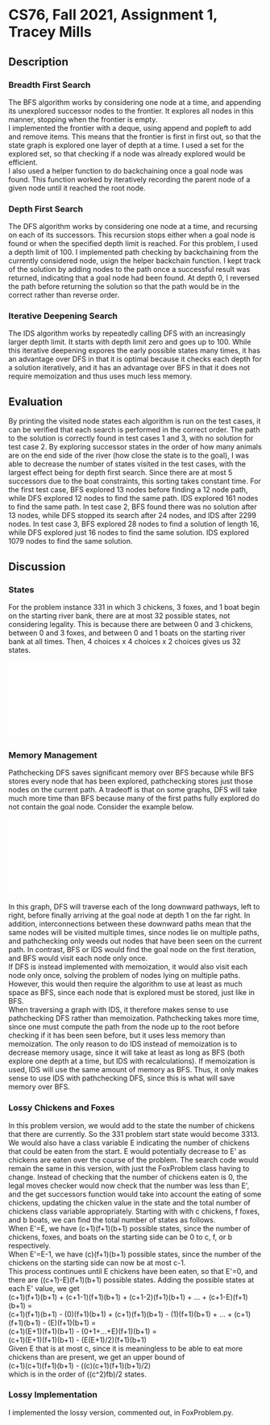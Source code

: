 # CS76, Fall 2021, Assignment 1, Tracey Mills
## Description
### Breadth First Search
The BFS algorithm works by considering one node at a time, and appending its unexplored successor nodes to the frontier. It explores all nodes in this manner, stopping when the frontier is empty.  
I implemented the frontier with a deque, using append and popleft to add and remove items. This means that the frontier is first in first out, so that the state graph is explored one layer of depth at a time. I used a set for the explored set, so that checking if a node was already explored would be efficient.  
I also used a helper function to do backchaining once a goal node was found. This function worked by iteratively recording the parent node of a given node until it reached the root node.

### Depth First Search
The DFS algorithm works by considering one node at a time, and recursing on each of its successors. This recursion stops either when a goal node is found or when the specified depth limit is reached. For this problem, I used a depth limit of 100. I implemented path checking by backchaining from the currently considered node, usign the helper backchain function. I kept track of the solution by adding nodes to the path once a successful result was returned, indicating that a goal node had been found. At depth 0, I reversed the path before returning the solution so that the path would be in the correct rather than reverse order.

### Iterative Deepening Search
The IDS algorithm works by repeatedly calling DFS with an increasingly larger depth limit. It starts with depth limit zero and goes up to 100. While this iterative deepening expores the early possible states many times, it has an advantage over DFS in that it is optimal because it checks each depth for a solution iteratively, and it has an advantage over BFS in that it does not require memoization and thus uses much less memory.

## Evaluation
By printing the visited node states each algorithm is run on the test cases, it can be verified that each search is performed in the correct order. The path to the solution is correctly found in test cases 1 and 3, with no solution for test case 2.
By exploring successor states in the order of how many animals are on the end side of the river (how close the state is to the goal), I was able to decrease the number of states visited in the test cases, with the largest effect being for depth first search. Since there are at most 5 successors due to the boat constraints, this sorting takes constant time. For the first test case, BFS explored 13 nodes before finding a 12 node path, while DFS explored 12 nodes to find the same path. IDS explored 161 nodes to find the same path. In test case 2, BFS found there was no solution after 13 nodes, while DFS stopped its search after 24 nodes, and IDS after 2299 nodes. In test case 3, BFS explored 28 nodes to find a solution of length 16, while DFS explored just 16 nodes to find the same solution. IDS explored 1079 nodes to find the same solution.

## Discussion
### States
For the problem instance 331 in which 3 chickens, 3 foxes, and 1 boat begin on the starting river bank, there are at most 32 possible states, not considering legality. This is because there are between 0 and 3 chickens, between 0 and 3 foxes, and between 0 and 1 boats on the starting river bank at all times. Then, 4 choices x 4 choices x 2 choices gives us 32 states.

![First three iterations of possible states, starting with state 331. Legal states are colored green, illegal states red.](./figure.pdf)


### Memory Management
Pathchecking DFS saves significant memory over BFS because while BFS stores every node that has been explored, pathchecking stores just those nodes on the current path. A tradeoff is that on some graphs, DFS will take much more time than BFS because many of the first paths fully explored do not contain the goal node. Consider the example below.

![Graph in which successors are explored left to right, with start state S and goal state G.](./DFS_figure.pdf)

In this graph, DFS will traverse each of the long downward pathways, left to right, before finally arriving at the goal node at depth 1 on the far right. In addition, interconnections between these downward paths mean that the same nodes will be visited multiple times, since nodes lie on multiple paths, and pathchecking only weeds out nodes that have been seen on the current path. In contrast, BFS or IDS would find the goal node on the first iteration, and BFS would visit each node only once.  
If DFS is instead implemented with memoization, it would also visit each node only once, solving the problem of nodes lying on multiple paths. However, this would then require the algorithm to use at least as much space as BFS, since each node that is explored must be stored, just like in BFS.  
When traversing a graph with IDS, it therefore makes sense to use pathchecking DFS rather than memoization. Pathchecking takes more time, since one must compute the path from the node up to the root before checking if it has been seen before, but it uses less memory than memoization. The only reason to do IDS instead of memoization is to decrease memory usage, since it will take at least as long as BFS (both explore one depth at a time, but IDS with recalculations). If memoization is used, IDS will use the same amount of memory as BFS. Thus, it only makes sense to use IDS with pathchecking DFS, since this is what will save memory over BFS.


### Lossy Chickens and Foxes
In this problem version, we would add to the state the number of chickens that there are currently. So the 331 problem start state would become 3313. We would also have a class variable E indicating the number of chickens that could be eaten from the start. E would potentially decrease to E' as chickens are eaten over the course of the problem. The search code would remain the same in this version, with just the FoxProblem class having to change. Instead of checking that the number of chickens eaten is 0, the legal moves checker would now check that the number was less than E', and the get successors function would take into account the eating of some chickens, updating the chicken value in the state and the total number of chickens class variable appropriately.
Starting with with c chickens, f foxes, and b boats, we can find the total number of states as follows.  
When E'=E, we have (c+1)(f+1)(b+1) possible states, since the number of chickens, foxes, and boats on the starting side can be 0 to c, f, or b respectively.  
When E'=E-1, we have (c)(f+1)(b+1) possible states, since the number of the chickens on the starting side can now be at most c-1.  
This process continues until E chickens have been eaten, so that E'=0, and there are ((c+1)-E)(f+1)(b+1) possible states.
Adding the possible states at each E' value, we get  
(c+1)(f+1)(b+1) + (c+1-1)(f+1)(b+1) + (c+1-2)(f+1)(b+1) + ... + (c+1-E)(f+1)(b+1) =  
(c+1)(f+1)(b+1) - (0)(f+1)(b+1) + (c+1)(f+1)(b+1) - (1)(f+1)(b+1) + ... + (c+1)(f+1)(b+1) - (E)(f+1)(b+1) =  
(c+1)(E+1)(f+1)(b+1) - (0+1+...+E)(f+1)(b+1) =  
(c+1)(E+1)(f+1)(b+1) - (E(E+1)/2)(f+1)(b+1)  
Given E that is at most c, since it is meaningless to be able to eat more chickens than are present, we get an upper bound of  
(c+1)(c+1)(f+1)(b+1) - ((c)(c+1)(f+1)(b+1)/2)  
which is in the order of ((c^2)fb)/2 states.

### Lossy Implementation
I implemented the lossy version, commented out, in FoxProblem.py. 



